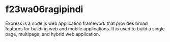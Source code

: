 # f23wa06ragipindi
Express is a node js web application framework that provides broad features for building web and mobile applications. It is used to build a single page, multipage, and hybrid web application.
